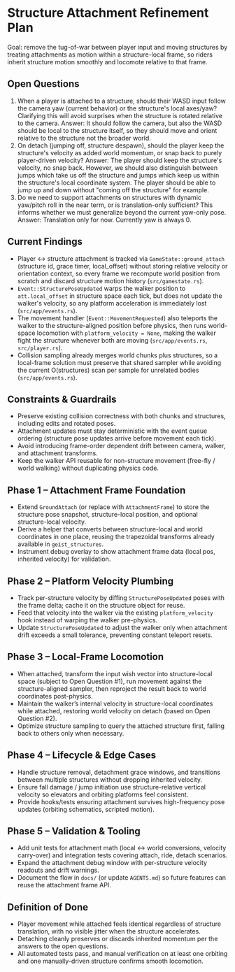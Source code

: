# Structure Attachment Refinement Plan

Goal: remove the tug-of-war between player input and moving structures by treating attachments as motion within a structure-local frame, so riders inherit structure motion smoothly and locomote relative to that frame.

## Open Questions
1. When a player is attached to a structure, should their WASD input follow the camera yaw (current behavior) or the structure's local axes/yaw? Clarifying this will avoid surprises when the structure is rotated relative to the camera.
    Answer: It should follow the camera, but also the WASD should be local to the structure itself, so they should move and orient relative to the structure not the broader world.
2. On detach (jumping off, structure despawn), should the player keep the structure's velocity as added world momentum, or snap back to purely player-driven velocity?
    Answer: The player should keep the structure's velocity, no snap back. However, we should also distinguish between jumps which take us off the structure and jumps which keep us within the structure's local coordinate system. The player should be able to jump up and down without "coming off the structure" for example.
3. Do we need to support attachments on structures with dynamic yaw/pitch roll in the near term, or is translation-only sufficient? This informs whether we must generalize beyond the current yaw-only pose.
    Answer: Translation only for now. Currently yaw is always 0. 

## Current Findings
- Player ↔ structure attachment is tracked via `GameState::ground_attach` (structure id, grace timer, local_offset) without storing relative velocity or orientation context, so every frame we recompute world position from scratch and discard structure motion history (`src/gamestate.rs`).
- `Event::StructurePoseUpdated` warps the walker position to `att.local_offset` in structure space each tick, but does not update the walker's velocity, so any platform acceleration is immediately lost (`src/app/events.rs`).
- The movement handler (`Event::MovementRequested`) also teleports the walker to the structure-aligned position before physics, then runs world-space locomotion with `platform_velocity = None`, making the walker fight the structure whenever both are moving (`src/app/events.rs`, `src/player.rs`).
- Collision sampling already merges world chunks plus structures, so a local-frame solution must preserve that shared sampler while avoiding the current O(structures) scan per sample for unrelated bodies (`src/app/events.rs`).

## Constraints & Guardrails
- Preserve existing collision correctness with both chunks and structures, including edits and rotated poses.
- Attachment updates must stay deterministic with the event queue ordering (structure pose updates arrive before movement each tick).
- Avoid introducing frame-order dependent drift between camera, walker, and attachment transforms.
- Keep the walker API reusable for non-structure movement (free-fly / world walking) without duplicating physics code.

## Phase 1 – Attachment Frame Foundation
- Extend `GroundAttach` (or replace with `AttachmentFrame`) to store the structure pose snapshot, structure-local position, and optional structure-local velocity.
- Derive a helper that converts between structure-local and world coordinates in one place, reusing the trapezoidal transforms already available in `geist_structures`.
- Instrument debug overlay to show attachment frame data (local pos, inherited velocity) for validation.

## Phase 2 – Platform Velocity Plumbing
- Track per-structure velocity by diffing `StructurePoseUpdated` poses with the frame delta; cache it on the structure object for reuse.
- Feed that velocity into the walker via the existing `platform_velocity` hook instead of warping the walker pre-physics.
- Update `StructurePoseUpdated` to adjust the walker only when attachment drift exceeds a small tolerance, preventing constant teleport resets.

## Phase 3 – Local-Frame Locomotion
- When attached, transform the input wish vector into structure-local space (subject to Open Question #1), run movement against the structure-aligned sampler, then reproject the result back to world coordinates post-physics.
- Maintain the walker’s internal velocity in structure-local coordinates while attached, restoring world velocity on detach (based on Open Question #2).
- Optimize structure sampling to query the attached structure first, falling back to others only when necessary.

## Phase 4 – Lifecycle & Edge Cases
- Handle structure removal, detachment grace windows, and transitions between multiple structures without dropping inherited velocity.
- Ensure fall damage / jump initiation use structure-relative vertical velocity so elevators and orbiting platforms feel consistent.
- Provide hooks/tests ensuring attachment survives high-frequency pose updates (orbiting schematics, scripted motion).

## Phase 5 – Validation & Tooling
- Add unit tests for attachment math (local ↔ world conversions, velocity carry-over) and integration tests covering attach, ride, detach scenarios.
- Expand the attachment debug window with per-structure velocity readouts and drift warnings.
- Document the flow in `docs/` (or update `AGENTS.md`) so future features can reuse the attachment frame API.

## Definition of Done
- Player movement while attached feels identical regardless of structure translation, with no visible jitter when the structure accelerates.
- Detaching cleanly preserves or discards inherited momentum per the answers to the open questions.
- All automated tests pass, and manual verification on at least one orbiting and one manually-driven structure confirms smooth locomotion.
